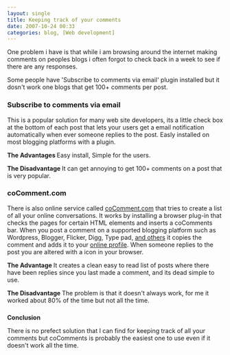 ```yaml
---
layout: single
title: Keeping track of your comments 
date: 2007-10-24 00:33
categories: blog, [Web development]
---
```

One problem i have is that while i am browsing around the internet making comments on peoples blogs i often forgot to check back in a week to see if there are any responses.

Some people have 'Subscribe to comments via email' plugin installed but it dosn't work one blogs that get 100+ comments per post.
<h3>Subscribe to comments via email</h3>
This is a popular solution for many web site developers, its a little check box at the bottom of each post that lets your users get a email notification automatically when ever someone replies to the post. Easly installed on most blogging platforms with a plugin.

<strong>The Advantages  </strong>
Easy install, Simple for the users.

<strong>The Disadvantage  </strong>
It can get annoying to get 100+ comments on a post that is very popular.
<h3>coComment.com</h3>
There is also online service called <a href="http://www.cocomment.com/">coComment.com</a> that tries to create a list of all your online conversations. It works by installing a browser plug-in that checks the pages for certain HTML elements and inserts a coComments bar. When you post a comment on a supported blogging platform such as Wordpress, Blogger, Flicker, Digg, Type pad, <a href="http://www.cocomment.com/supported">and others</a> it copies the comment and adds it to your <a href="http://www.cocomment.com/comments/funvill">online profile</a>. When someone replies to the post you are altered with a icon in your browser.

<strong>The Advantage
</strong>It creates a clean easy to read list of posts where there have been replies since you last made a comment, and its dead simple to use.

<strong>The Disadvantage </strong>
The problem is that it doesn't always work, for me it worked about 80% of the time but not all the time.
<h3></h3>
<strong>Conclusion</strong>

There is no prefect solution that I can find for keeping track of all your comments but coComments is probably the easiest one to use even if it doesn't work all the time.
